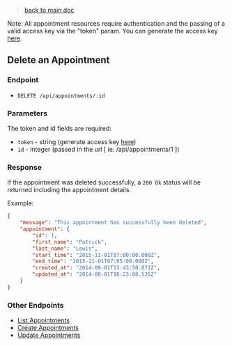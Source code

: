 > [back to main doc](https://github.com/philetos/appointments/blob/master/doc/api/main.md)

Note: All appointment resources require authentication and the passing of a valid access key via the "token" param. You can generate the access key [here](http://appts-api.herokuapp.com).

## Delete an Appointment

### Endpoint

* `DELETE /api/appointments/:id`


### Parameters

The token and id fields are required:

* `token` - string (generate access key [here](http://appts-api.herokuapp.com))
* `id` - integer (passed in the url [ ie: /api/appointments/1 ])


### Response

If the appointment was deleted successfully, a `200 Ok` status will be returned including the appointment details.

Example:

```json
{
    "message": "This appointment has successfully been deleted",
    "appointment": {
        "id": 1,
        "first_name": "Patrick",
        "last_name": "Lewis",
        "start_time": "2015-11-01T07:00:00.000Z",
        "end_time": "2015-11-01T07:05:00.000Z",
        "created_at": "2014-08-01T15:43:50.871Z",
        "updated_at": "2014-08-01T16:23:08.535Z"
    }
}
```


### Other Endpoints

* [List Appointments](https://github.com/philetos/appointments/blob/master/doc/api/appointments/list.md)
* [Create Appointments](https://github.com/philetos/appointments/blob/master/doc/api/appointments/create.md)
* [Update Appointments](https://github.com/philetos/appointments/blob/master/doc/api/appointments/update.md)